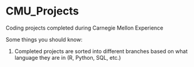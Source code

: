 # CMU_Projects
Coding projects completed during Carnegie Mellon Experience

Some things you should know:

1. Completed projects are sorted into different branches based on what language they are in (R, Python, SQL, etc.)
